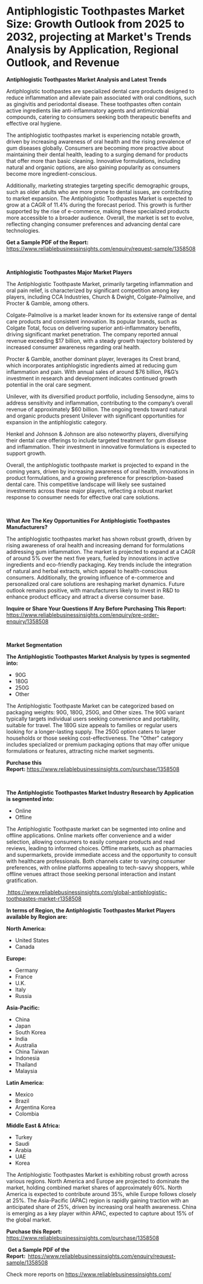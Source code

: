 <p><h1>Antiphlogistic Toothpastes Market Size: Growth Outlook from 2025 to 2032, projecting at Market's Trends Analysis by Application, Regional Outlook, and Revenue</h1></p><p><strong>Antiphlogistic Toothpastes Market Analysis and Latest Trends</strong></p>
<p><p>Antiphlogistic toothpastes are specialized dental care products designed to reduce inflammation and alleviate pain associated with oral conditions, such as gingivitis and periodontal disease. These toothpastes often contain active ingredients like anti-inflammatory agents and antimicrobial compounds, catering to consumers seeking both therapeutic benefits and effective oral hygiene.</p><p>The antiphlogistic toothpastes market is experiencing notable growth, driven by increasing awareness of oral health and the rising prevalence of gum diseases globally. Consumers are becoming more proactive about maintaining their dental health, leading to a surging demand for products that offer more than basic cleaning. Innovative formulations, including natural and organic options, are also gaining popularity as consumers become more ingredient-conscious.</p><p>Additionally, marketing strategies targeting specific demographic groups, such as older adults who are more prone to dental issues, are contributing to market expansion. The Antiphlogistic Toothpastes Market is expected to grow at a CAGR of 11.4% during the forecast period. This growth is further supported by the rise of e-commerce, making these specialized products more accessible to a broader audience. Overall, the market is set to evolve, reflecting changing consumer preferences and advancing dental care technologies.</p></p>
<p><strong>Get a Sample PDF of the Report:&nbsp;</strong> <a href="https://www.reliablebusinessinsights.com/enquiry/request-sample/1358508?utm_campaign=3362&utm_medium=2&utm_source=Github&utm_content=ia&utm_term=22032025&utm_id=antiphlogistic-toothpastes">https://www.reliablebusinessinsights.com/enquiry/request-sample/1358508</a></p>
<p>&nbsp;</p>
<p><strong>Antiphlogistic Toothpastes Major Market Players</strong></p>
<p><p>The Antiphlogistic Toothpaste Market, primarily targeting inflammation and oral pain relief, is characterized by significant competition among key players, including CCA Industries, Church & Dwight, Colgate-Palmolive, and Procter & Gamble, among others. </p><p>Colgate-Palmolive is a market leader known for its extensive range of dental care products and consistent innovation. Its popular brands, such as Colgate Total, focus on delivering superior anti-inflammatory benefits, driving significant market penetration. The company reported annual revenue exceeding $17 billion, with a steady growth trajectory bolstered by increased consumer awareness regarding oral health.</p><p>Procter & Gamble, another dominant player, leverages its Crest brand, which incorporates antiphlogistic ingredients aimed at reducing gum inflammation and pain. With annual sales of around $76 billion, P&G’s investment in research and development indicates continued growth potential in the oral care segment.</p><p>Unilever, with its diversified product portfolio, including Sensodyne, aims to address sensitivity and inflammation, contributing to the company’s overall revenue of approximately $60 billion. The ongoing trends toward natural and organic products present Unilever with significant opportunities for expansion in the antiphlogistic category.</p><p>Henkel and Johnson & Johnson are also noteworthy players, diversifying their dental care offerings to include targeted treatment for gum disease and inflammation. Their investment in innovative formulations is expected to support growth.</p><p>Overall, the antiphlogistic toothpaste market is projected to expand in the coming years, driven by increasing awareness of oral health, innovations in product formulations, and a growing preference for prescription-based dental care. This competitive landscape will likely see sustained investments across these major players, reflecting a robust market response to consumer needs for effective oral care solutions.</p></p>
<p>&nbsp;</p>
<p><strong>What Are The Key Opportunities For Antiphlogistic Toothpastes Manufacturers?</strong></p>
<p><p>The antiphlogistic toothpastes market has shown robust growth, driven by rising awareness of oral health and increasing demand for formulations addressing gum inflammation. The market is projected to expand at a CAGR of around 5% over the next five years, fueled by innovations in active ingredients and eco-friendly packaging. Key trends include the integration of natural and herbal extracts, which appeal to health-conscious consumers. Additionally, the growing influence of e-commerce and personalized oral care solutions are reshaping market dynamics. Future outlook remains positive, with manufacturers likely to invest in R&D to enhance product efficacy and attract a diverse consumer base.</p></p>
<p><strong>Inquire or Share Your Questions If Any Before Purchasing This Report:</strong> <a href="https://www.reliablebusinessinsights.com/enquiry/pre-order-enquiry/1358508?utm_campaign=3362&utm_medium=2&utm_source=Github&utm_content=ia&utm_term=22032025&utm_id=antiphlogistic-toothpastes">https://www.reliablebusinessinsights.com/enquiry/pre-order-enquiry/1358508</a></p>
<p>&nbsp;</p>
<p><strong>Market Segmentation</strong></p>
<p><strong>The Antiphlogistic Toothpastes Market Analysis by types is segmented into:</strong></p>
<p><ul><li>90G</li><li>180G</li><li>250G</li><li>Other</li></ul></p>
<p><p>The Antiphlogistic Toothpaste Market can be categorized based on packaging weights: 90G, 180G, 250G, and Other sizes. The 90G variant typically targets individual users seeking convenience and portability, suitable for travel. The 180G size appeals to families or regular users looking for a longer-lasting supply. The 250G option caters to larger households or those seeking cost-effectiveness. The "Other" category includes specialized or premium packaging options that may offer unique formulations or features, attracting niche market segments.</p></p>
<p><strong>Purchase this Report:&nbsp;</strong><a href="https://www.reliablebusinessinsights.com/purchase/1358508?utm_campaign=3362&utm_medium=2&utm_source=Github&utm_content=ia&utm_term=22032025&utm_id=antiphlogistic-toothpastes">https://www.reliablebusinessinsights.com/purchase/1358508</a></p>
<p>&nbsp;</p>
<p><strong>The Antiphlogistic Toothpastes Market Industry Research by Application is segmented into:</strong></p>
<p><ul><li>Online</li><li>Offline</li></ul></p>
<p><p>The Antiphlogistic Toothpaste market can be segmented into online and offline applications. Online markets offer convenience and a wider selection, allowing consumers to easily compare products and read reviews, leading to informed choices. Offline markets, such as pharmacies and supermarkets, provide immediate access and the opportunity to consult with healthcare professionals. Both channels cater to varying consumer preferences, with online platforms appealing to tech-savvy shoppers, while offline venues attract those seeking personal interaction and instant gratification.</p></p>
<p><a href="https://www.reliablebusinessinsights.com/global-antiphlogistic-toothpastes-market-r1358508?utm_campaign=3362&utm_medium=2&utm_source=Github&utm_content=ia&utm_term=22032025&utm_id=antiphlogistic-toothpastes">&nbsp;https://www.reliablebusinessinsights.com/global-antiphlogistic-toothpastes-market-r1358508</a></p>
<p><strong>In terms of Region, the Antiphlogistic Toothpastes Market Players available by Region are:</strong></p>
<p>
    <p> <strong> North America: </strong>
        <ul>
            <li>United States</li>
            <li>Canada</li>
        </ul>
        </p> 
    <p> <strong> Europe: </strong>
        <ul>
            <li>Germany</li>
            <li>France</li>
            <li>U.K.</li>
            <li>Italy</li>
            <li>Russia</li>
        </ul>
        </p> 
    <p> <strong> Asia-Pacific: </strong>
        <ul>
            <li>China</li>
            <li>Japan</li>
            <li>South Korea</li>
            <li>India</li>
            <li>Australia</li>
            <li>China Taiwan</li>
            <li>Indonesia</li>
            <li>Thailand</li>
            <li>Malaysia</li>
        </ul>
        </p> 
    <p> <strong> Latin America: </strong>
        <ul>
            <li>Mexico</li>
            <li>Brazil</li>
            <li>Argentina Korea</li>
            <li>Colombia</li>
        </ul>
        </p> 
    <p> <strong> Middle East & Africa: </strong>
        <ul>
            <li>Turkey</li>
            <li>Saudi</li>
            <li>Arabia</li>
            <li>UAE</li>
            <li>Korea</li>
        </ul>
    </p>
    </p>
<p><p>The Antiphlogistic Toothpastes Market is exhibiting robust growth across various regions. North America and Europe are projected to dominate the market, holding combined market shares of approximately 60%. North America is expected to contribute around 35%, while Europe follows closely at 25%. The Asia-Pacific (APAC) region is rapidly gaining traction with an anticipated share of 25%, driven by increasing oral health awareness. China is emerging as a key player within APAC, expected to capture about 15% of the global market.</p></p>
<p><strong>Purchase this Report: </strong><a href="https://www.reliablebusinessinsights.com/purchase/1358508?utm_campaign=3362&utm_medium=2&utm_source=Github&utm_content=ia&utm_term=22032025&utm_id=antiphlogistic-toothpastes">https://www.reliablebusinessinsights.com/purchase/1358508</a></p>
<p>&nbsp;<strong>Get a Sample PDF of the Report:&nbsp;&nbsp;</strong><a href="https://www.reliablebusinessinsights.com/enquiry/request-sample/1358508?utm_campaign=3362&utm_medium=2&utm_source=Github&utm_content=ia&utm_term=22032025&utm_id=antiphlogistic-toothpastes">https://www.reliablebusinessinsights.com/enquiry/request-sample/1358508</a></p>
<p><strong></strong></p>
<p>Check more reports on <a href="https://www.reliablebusinessinsights.com/?utm_campaign=3362&utm_medium=2&utm_source=Github&utm_content=ia&utm_term=22032025&utm_id=antiphlogistic-toothpastes">https://www.reliablebusinessinsights.com/</a></p>